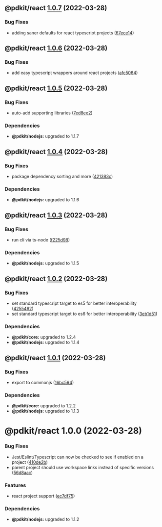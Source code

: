 ## @pdkit/react [1.0.7](https://github.com/justinm/pdkit/compare/@pdkit/react@1.0.6...@pdkit/react@1.0.7) (2022-03-28)


### Bug Fixes

* adding saner defaults for react typescript projects ([67ece14](https://github.com/justinm/pdkit/commit/67ece1451f6bc28a44334706dc9c4b8f442515ee))

## @pdkit/react [1.0.6](https://github.com/justinm/pdkit/compare/@pdkit/react@1.0.5...@pdkit/react@1.0.6) (2022-03-28)


### Bug Fixes

* add easy typescript wrappers around react projects ([afc5064](https://github.com/justinm/pdkit/commit/afc5064809a807cbd6cd0d026d665ebbe97b4d03))

## @pdkit/react [1.0.5](https://github.com/justinm/pdkit/compare/@pdkit/react@1.0.4...@pdkit/react@1.0.5) (2022-03-28)


### Bug Fixes

* auto-add supporting libraries ([7ed8ee2](https://github.com/justinm/pdkit/commit/7ed8ee2d44b9d9176c34f834496d813ec399797b))





### Dependencies

* **@pdkit/nodejs:** upgraded to 1.1.7

## @pdkit/react [1.0.4](https://github.com/justinm/pdkit/compare/@pdkit/react@1.0.3...@pdkit/react@1.0.4) (2022-03-28)


### Bug Fixes

* package dependency sorting and more ([421383c](https://github.com/justinm/pdkit/commit/421383c6b3167d7f0c962d3c35d9b2fa58a3cb29))





### Dependencies

* **@pdkit/nodejs:** upgraded to 1.1.6

## @pdkit/react [1.0.3](https://github.com/justinm/pdkit/compare/@pdkit/react@1.0.2...@pdkit/react@1.0.3) (2022-03-28)


### Bug Fixes

* run cli via ts-node ([f225d98](https://github.com/justinm/pdkit/commit/f225d9854f956c050c48e55d06418287ee0937a5))





### Dependencies

* **@pdkit/nodejs:** upgraded to 1.1.5

## @pdkit/react [1.0.2](https://github.com/justinm/pdkit/compare/@pdkit/react@1.0.1...@pdkit/react@1.0.2) (2022-03-28)


### Bug Fixes

* set standard typescript target to es5 for better interoperability ([4255462](https://github.com/justinm/pdkit/commit/42554627ef1c4c51ea3de487711d660a0891af00))
* set standard typescript target to es6 for better interoperability ([3eb1d51](https://github.com/justinm/pdkit/commit/3eb1d51877fd008e544145d16040ae4e7bd82c07))





### Dependencies

* **@pdkit/core:** upgraded to 1.2.4
* **@pdkit/nodejs:** upgraded to 1.1.4

## @pdkit/react [1.0.1](https://github.com/justinm/pdkit/compare/@pdkit/react@1.0.0...@pdkit/react@1.0.1) (2022-03-28)


### Bug Fixes

* export to commonjs ([16bc594](https://github.com/justinm/pdkit/commit/16bc59448a0d3653bebecf8a89a5c3e978c1e401))





### Dependencies

* **@pdkit/core:** upgraded to 1.2.2
* **@pdkit/nodejs:** upgraded to 1.1.3

# @pdkit/react 1.0.0 (2022-03-28)


### Bug Fixes

* Jest/Eslint/Typescript can now be checked to see if enabled on a project ([410de2b](https://github.com/justinm/pdkit/commit/410de2b35da07e76061622f0810b5a0defc109ec))
* parent project should use workspace links instead of specific versions ([56d8aac](https://github.com/justinm/pdkit/commit/56d8aac2e52cdcc3f1d17b2195636e472e1275ca))


### Features

* react project support ([ec7df75](https://github.com/justinm/pdkit/commit/ec7df755e65dcd777836918226ea40f4bcc2ee4c))





### Dependencies

* **@pdkit/nodejs:** upgraded to 1.1.2
